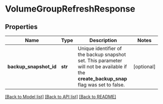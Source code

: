 # VolumeGroupRefreshResponse

## Properties
Name | Type | Description | Notes
------------ | ------------- | ------------- | -------------
**backup_snapshot_id** | **str** | Unique identifier of the backup snapshot set. This parameter will not be available if the __create_backup_snap__ flag was set to false. | [optional] 

[[Back to Model list]](../README.md#documentation-for-models) [[Back to API list]](../README.md#documentation-for-api-endpoints) [[Back to README]](../README.md)


